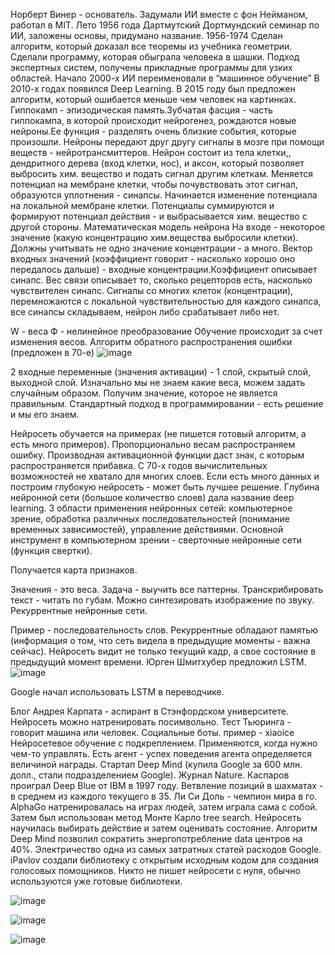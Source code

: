 Норберт Винер - основатель.
Задумали ИИ вместе с фон Нейманом, работал в MIT.
Лето 1956 года Дартмутский Дортмундский семинар по ИИ, заложены основы,
придумано название.
1956-1974 Сделан алгоритм, который доказал все теоремы из учебника геометрии.
Сделали программу, которая обыграла человека в шашки.
Подход экспертных систем, получены прикладные программы для узких областей.
Начало 2000-х ИИ переименовали в “машинное обучение”
В 2010-х годах появился Deep Learning.
В 2015 году был предложен алгоритм, который ошибается меньше чем человек на
картинках.
Гиппокамп - эпизодическая память.Зубчатая фасция - часть гиппокампа, в которой
происходит нейрогенез, рождаются новые нейроны.Ее функция - разделять очень
близкие события, которые произошли. Нейроны передают друг другу сигналы в мозге
при помощи веществ - нейротрансмиттеров.
Нейрон состоит из тела клетки,, дендритного дерева (вход клетки, нос), и аксон,
который позволяет выбросить хим. вещество и подать сигнал другим клеткам.
Меняется потенциал на мембране клетки, чтобы почувствовать этот сигнал,
образуются уплотнения - синапсы. Начинается изменение потенциала на локальной
мембране клетки. Потенциалы суммируются и формируют потенциал действия - и
выбрасывается хим. вещество с другой стороны.
Математическая модель нейрона
На входе - некоторое значение (какую концентрацию хим.вещества выбросили клетки).
Должны учитывать не одно значение концентрации - а много.
Вектор входных значений (коэффициент говорит - насколько хорошо оно передалось
дальше) - входные концентрации.Коэффициент описывает синапс.
Вес связи описывает то, сколько рецепторов есть, насколько чувствителен синапс.
Сигналы со многих клеток (концентрации), перемножаются с локальной
чувствительностью для каждого синапса, все синапсы складываем, нейрон либо
срабатывает либо нет.

W - веса
Ф - нелинейное преобразование
Обучение происходит за счет изменения весов.
Алгоритм обратного распространения ошибки (предложен в 70-е)
![image](https://user-images.githubusercontent.com/80594181/153834049-6a92435f-008a-4bdc-bf4b-6c2326ec1509.png)


2 входные переменные (значения активации) - 1 слой, скрытый слой, выходной слой.
Изначально мы не знаем какие веса, можем задать случайным образом.
Получим значение, которое не является правильным.
Стандартный подход в программировании - есть решение и мы его знаем.

Нейросеть обучается на примерах (не пишется готовый алгоритм, а есть много
примеров).
Пропорционально весам распространяем ошибку.
Производная активационной функции даст знак, с которым распространяется
прибавка.
С 70-х годов вычислительных возможностей не хватало для многих слоев.
Если есть много данных и построим глубокую нейросеть - может быть лучшее
решение. Глубина нейронной сети (большое количество слоев) дала название deep
learning.
3 области применения нейронных сетей: компьютерное зрение, обработка различных
последовательностей (понимание временных зависимостей), управление действиями.
Основной инструмент в компьютерном зрении - сверточные нейронные сети
(функция свертки).

Получается карта признаков.

Значения - это веса. Задача - выучить все паттерны.
Транскрибировать текст - читать по губам.
Можно синтезировать изображение по звуку.
Рекуррентные нейронные сети.

Пример - последовательность слов.
Рекуррентные обладают памятью (информация о том, что сеть видела в предыдущие
моменты - важна сейчас). Нейросеть видит не только текущий кадр, а свое состояние в
предыдущий момент времени.
Юрген Шмитхубер предложил LSTM.
![image](https://user-images.githubusercontent.com/80594181/153835571-df4e7cc6-93a6-4610-ab7f-676ad4a4ce92.png)

Google начал использовать LSTM в переводчике.

Блог Андрея Карпата - аспирант в Стэнфордском университете. Нейросеть можно
натренировать посимвольно.
Тест Тьюринга - говорит машина или человек.
Социальные боты. пример - xiaoice
Нейросетевое обучение с подкреплением.
Применяются, когда нужно чем-то управлять. Есть агент - успех поведения агента
определяется величиной награды.
Стартап Deep Mind (купила Google за 600 млн. долл., стали подразделением Google).
Журнал Nature.
Каспаров проиграл Deep Blue от IBM в 1997 году.
Ветвление позиций в шахматах - в среднем из каждого текущего в 35.
Ли Си Доль - чемпион мира в го.
AlphaGo натренировалась на играх людей, затем играла сама с собой. Затем был
использован метод Монте Карло tree search. Нейросеть научилась выбирать действие
и затем оценивать состояние.
Алгоритм Deep Mind позволил сократить энергопотребление data центров на 40%.
Электричество одна из самых затратных статей расходов Google.
iPavlov создали библиотеку с открытым исходным кодом для создания голосовых
помощников.
Никто не пишет нейросети с нуля, обычно используются уже готовые библиотеки.


![image](https://user-images.githubusercontent.com/80594181/160786801-a37053f0-58cb-4f8b-b2a9-bf715727c638.png)

![image](https://user-images.githubusercontent.com/80594181/160788151-3dda2542-c8d9-4152-99c3-072dc9a414c5.png)

![image](https://user-images.githubusercontent.com/80594181/160788245-d9b652a4-ffb3-4897-b3a1-d2b3a993a67a.png)


